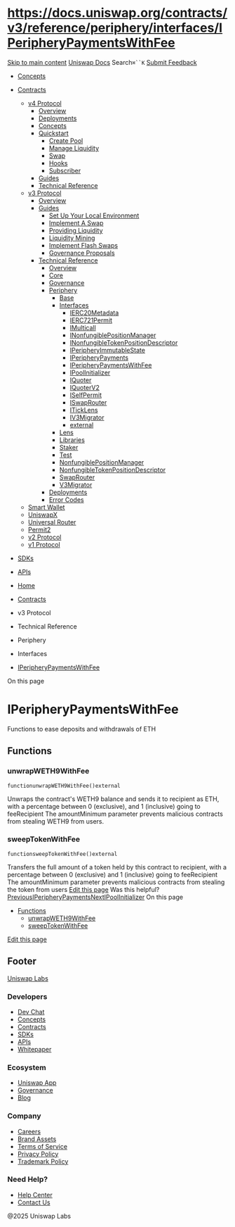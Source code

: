 # https://docs.uniswap.org/contracts/v3/reference/periphery/interfaces/IPeripheryPaymentsWithFee

[Skip to main content](https://docs.uniswap.org/contracts/v3/reference/periphery/interfaces/IPeripheryPaymentsWithFee#__docusaurus_skipToContent_fallback)
[Uniswap Docs](https://docs.uniswap.org/)
Search`⌘``K`
[Submit Feedback](https://docs.google.com/forms/d/e/1FAIpQLSdjSkZam8KiatL9XACRVxCHjDJjaPGbls77PCXDKFn4JwykXg/viewform)
  * [Concepts](https://docs.uniswap.org/concepts/overview)
  * [Contracts](https://docs.uniswap.org/contracts/v4/overview)
    * [v4 Protocol](https://docs.uniswap.org/contracts/v3/reference/periphery/interfaces/IPeripheryPaymentsWithFee)
      * [Overview](https://docs.uniswap.org/contracts/v4/overview)
      * [Deployments](https://docs.uniswap.org/contracts/v4/deployments)
      * [Concepts](https://docs.uniswap.org/contracts/v3/reference/periphery/interfaces/IPeripheryPaymentsWithFee)
      * [Quickstart](https://docs.uniswap.org/contracts/v3/reference/periphery/interfaces/IPeripheryPaymentsWithFee)
        * [Create Pool](https://docs.uniswap.org/contracts/v4/quickstart/create-pool)
        * [Manage Liquidity](https://docs.uniswap.org/contracts/v3/reference/periphery/interfaces/IPeripheryPaymentsWithFee)
        * [Swap](https://docs.uniswap.org/contracts/v4/quickstart/swap)
        * [Hooks](https://docs.uniswap.org/contracts/v3/reference/periphery/interfaces/IPeripheryPaymentsWithFee)
        * [Subscriber](https://docs.uniswap.org/contracts/v4/quickstart/subscriber)
      * [Guides](https://docs.uniswap.org/contracts/v3/reference/periphery/interfaces/IPeripheryPaymentsWithFee)
      * [Technical Reference](https://docs.uniswap.org/contracts/v3/reference/periphery/interfaces/IPeripheryPaymentsWithFee)
    * [v3 Protocol](https://docs.uniswap.org/contracts/v3/reference/periphery/interfaces/IPeripheryPaymentsWithFee)
      * [Overview](https://docs.uniswap.org/contracts/v3/overview)
      * [Guides](https://docs.uniswap.org/contracts/v3/reference/periphery/interfaces/IPeripheryPaymentsWithFee)
        * [Set Up Your Local Environment](https://docs.uniswap.org/contracts/v3/guides/local-environment)
        * [Implement A Swap](https://docs.uniswap.org/contracts/v3/reference/periphery/interfaces/IPeripheryPaymentsWithFee)
        * [Providing Liquidity](https://docs.uniswap.org/contracts/v3/reference/periphery/interfaces/IPeripheryPaymentsWithFee)
        * [Liquidity Mining](https://docs.uniswap.org/contracts/v3/reference/periphery/interfaces/IPeripheryPaymentsWithFee)
        * [Implement Flash Swaps](https://docs.uniswap.org/contracts/v3/reference/periphery/interfaces/IPeripheryPaymentsWithFee)
        * [Governance Proposals](https://docs.uniswap.org/contracts/v3/reference/periphery/interfaces/IPeripheryPaymentsWithFee)
      * [Technical Reference](https://docs.uniswap.org/contracts/v3/reference/periphery/interfaces/IPeripheryPaymentsWithFee)
        * [Overview](https://docs.uniswap.org/contracts/v3/reference/overview)
        * [Core](https://docs.uniswap.org/contracts/v3/reference/periphery/interfaces/IPeripheryPaymentsWithFee)
        * [Governance](https://docs.uniswap.org/contracts/v3/reference/periphery/interfaces/IPeripheryPaymentsWithFee)
        * [Periphery](https://docs.uniswap.org/contracts/v3/reference/periphery/interfaces/IPeripheryPaymentsWithFee)
          * [Base](https://docs.uniswap.org/contracts/v3/reference/periphery/interfaces/IPeripheryPaymentsWithFee)
          * [Interfaces](https://docs.uniswap.org/contracts/v3/reference/periphery/interfaces/IPeripheryPaymentsWithFee)
            * [IERC20Metadata](https://docs.uniswap.org/contracts/v3/reference/periphery/interfaces/IERC20Metadata)
            * [IERC721Permit](https://docs.uniswap.org/contracts/v3/reference/periphery/interfaces/IERC721Permit)
            * [IMulticall](https://docs.uniswap.org/contracts/v3/reference/periphery/interfaces/IMulticall)
            * [INonfungiblePositionManager](https://docs.uniswap.org/contracts/v3/reference/periphery/interfaces/INonfungiblePositionManager)
            * [INonfungibleTokenPositionDescriptor](https://docs.uniswap.org/contracts/v3/reference/periphery/interfaces/INonfungibleTokenPositionDescriptor)
            * [IPeripheryImmutableState](https://docs.uniswap.org/contracts/v3/reference/periphery/interfaces/IPeripheryImmutableState)
            * [IPeripheryPayments](https://docs.uniswap.org/contracts/v3/reference/periphery/interfaces/IPeripheryPayments)
            * [IPeripheryPaymentsWithFee](https://docs.uniswap.org/contracts/v3/reference/periphery/interfaces/IPeripheryPaymentsWithFee)
            * [IPoolInitializer](https://docs.uniswap.org/contracts/v3/reference/periphery/interfaces/IPoolInitializer)
            * [IQuoter](https://docs.uniswap.org/contracts/v3/reference/periphery/interfaces/IQuoter)
            * [IQuoterV2](https://docs.uniswap.org/contracts/v3/reference/periphery/interfaces/IQuoterV2)
            * [ISelfPermit](https://docs.uniswap.org/contracts/v3/reference/periphery/interfaces/ISelfPermit)
            * [ISwapRouter](https://docs.uniswap.org/contracts/v3/reference/periphery/interfaces/ISwapRouter)
            * [ITickLens](https://docs.uniswap.org/contracts/v3/reference/periphery/interfaces/ITickLens)
            * [IV3Migrator](https://docs.uniswap.org/contracts/v3/reference/periphery/interfaces/IV3Migrator)
            * [external](https://docs.uniswap.org/contracts/v3/reference/periphery/interfaces/IPeripheryPaymentsWithFee)
          * [Lens](https://docs.uniswap.org/contracts/v3/reference/periphery/interfaces/IPeripheryPaymentsWithFee)
          * [Libraries](https://docs.uniswap.org/contracts/v3/reference/periphery/interfaces/IPeripheryPaymentsWithFee)
          * [Staker](https://docs.uniswap.org/contracts/v3/reference/periphery/interfaces/IPeripheryPaymentsWithFee)
          * [Test](https://docs.uniswap.org/contracts/v3/reference/periphery/interfaces/IPeripheryPaymentsWithFee)
          * [NonfungiblePositionManager](https://docs.uniswap.org/contracts/v3/reference/periphery/NonfungiblePositionManager)
          * [NonfungibleTokenPositionDescriptor](https://docs.uniswap.org/contracts/v3/reference/periphery/NonfungibleTokenPositionDescriptor)
          * [SwapRouter](https://docs.uniswap.org/contracts/v3/reference/periphery/SwapRouter)
          * [V3Migrator](https://docs.uniswap.org/contracts/v3/reference/periphery/V3Migrator)
        * [Deployments](https://docs.uniswap.org/contracts/v3/reference/deployments/)
        * [Error Codes](https://docs.uniswap.org/contracts/v3/reference/error-codes)
    * [Smart Wallet](https://docs.uniswap.org/contracts/v3/reference/periphery/interfaces/IPeripheryPaymentsWithFee)
    * [UniswapX](https://docs.uniswap.org/contracts/v3/reference/periphery/interfaces/IPeripheryPaymentsWithFee)
    * [Universal Router](https://docs.uniswap.org/contracts/v3/reference/periphery/interfaces/IPeripheryPaymentsWithFee)
    * [Permit2](https://docs.uniswap.org/contracts/v3/reference/periphery/interfaces/IPeripheryPaymentsWithFee)
    * [v2 Protocol](https://docs.uniswap.org/contracts/v3/reference/periphery/interfaces/IPeripheryPaymentsWithFee)
    * [v1 Protocol](https://docs.uniswap.org/contracts/v3/reference/periphery/interfaces/IPeripheryPaymentsWithFee)
  * [SDKs](https://docs.uniswap.org/sdk/v4/overview)
  * [APIs](https://docs.uniswap.org/api/subgraph/overview)


  * [Home](https://docs.uniswap.org/)
  * [Contracts](https://docs.uniswap.org/contracts/v4/overview)
  * v3 Protocol
  * Technical Reference
  * Periphery
  * Interfaces
  * [IPeripheryPaymentsWithFee](https://docs.uniswap.org/contracts/v3/reference/periphery/interfaces/IPeripheryPaymentsWithFee)


On this page
# IPeripheryPaymentsWithFee
Functions to ease deposits and withdrawals of ETH
## Functions[​](https://docs.uniswap.org/contracts/v3/reference/periphery/interfaces/IPeripheryPaymentsWithFee#functions "Direct link to Functions")
### unwrapWETH9WithFee[​](https://docs.uniswap.org/contracts/v3/reference/periphery/interfaces/IPeripheryPaymentsWithFee#unwrapweth9withfee "Direct link to unwrapWETH9WithFee")
```
functionunwrapWETH9WithFee()external
```

Unwraps the contract's WETH9 balance and sends it to recipient as ETH, with a percentage between 0 (exclusive), and 1 (inclusive) going to feeRecipient
The amountMinimum parameter prevents malicious contracts from stealing WETH9 from users.
### sweepTokenWithFee[​](https://docs.uniswap.org/contracts/v3/reference/periphery/interfaces/IPeripheryPaymentsWithFee#sweeptokenwithfee "Direct link to sweepTokenWithFee")
```
functionsweepTokenWithFee()external
```

Transfers the full amount of a token held by this contract to recipient, with a percentage between 0 (exclusive) and 1 (inclusive) going to feeRecipient
The amountMinimum parameter prevents malicious contracts from stealing the token from users
[Edit this page](https://github.com/uniswap/uniswap-docs/tree/main/docs/contracts/v3/reference/periphery/interfaces/IPeripheryPaymentsWithFee.md)
Was this helpful?
[PreviousIPeripheryPayments](https://docs.uniswap.org/contracts/v3/reference/periphery/interfaces/IPeripheryPayments)[NextIPoolInitializer](https://docs.uniswap.org/contracts/v3/reference/periphery/interfaces/IPoolInitializer)
On this page
  * [Functions](https://docs.uniswap.org/contracts/v3/reference/periphery/interfaces/IPeripheryPaymentsWithFee#functions)
    * [unwrapWETH9WithFee](https://docs.uniswap.org/contracts/v3/reference/periphery/interfaces/IPeripheryPaymentsWithFee#unwrapweth9withfee)
    * [sweepTokenWithFee](https://docs.uniswap.org/contracts/v3/reference/periphery/interfaces/IPeripheryPaymentsWithFee#sweeptokenwithfee)


[Edit this page](https://github.com/uniswap/uniswap-docs/tree/main/docs/contracts/v3/reference/periphery/interfaces/IPeripheryPaymentsWithFee.md)
## Footer
[Uniswap Labs](https://docs.uniswap.org/)
### Developers
  * [Dev Chat](https://discord.com/invite/uniswap)
  * [Concepts](https://docs.uniswap.org/concepts/overview)
  * [Contracts](https://docs.uniswap.org/contracts/v4/overview)
  * [SDKs](https://docs.uniswap.org/sdk/v4/overview)
  * [APIs](https://docs.uniswap.org/api/subgraph/overview)
  * [Whitepaper](https://app.uniswap.org/whitepaper-v4.pdf)


### Ecosystem
  * [Uniswap App](https://app.uniswap.org/)
  * [Governance](https://www.uniswapfoundation.org/governance)
  * [Blog](https://blog.uniswap.org/)


### Company
  * [Careers](https://boards.greenhouse.io/uniswaplabs)
  * [Brand Assets](https://github.com/Uniswap/brand-assets/raw/main/Uniswap%20Brand%20Assets.zip)
  * [Terms of Service](https://support.uniswap.org/hc/en-us/articles/30935100859661-Uniswap-Labs-Terms-of-Service)
  * [Privacy Policy](https://support.uniswap.org/hc/en-us/articles/30934457771405-Uniswap-Labs-Privacy-Policy)
  * [Trademark Policy](https://support.uniswap.org/hc/en-us/articles/30934762216973-Uniswap-Labs-Trademark-Guidelines)


### Need Help?
  * [Help Center](https://support.uniswap.org/)
  * [Contact Us](https://support.uniswap.org/hc/en-us/requests/new)


@2025 Uniswap Labs
[](https://github.com/uniswap/uniswap-docs)[](https://twitter.com/Uniswap)[](https://discord.com/invite/uniswap)
